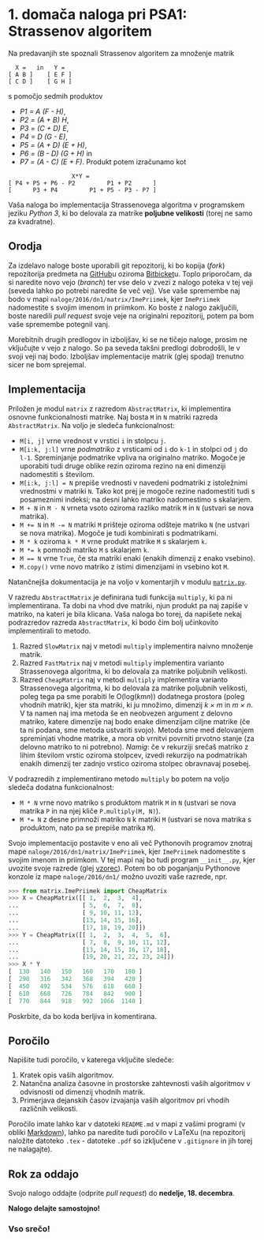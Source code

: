 # 1. domača naloga pri PSA1: Strassenov algoritem

Na predavanjih ste spoznali Strassenov algoritem za množenje matrik
```
  X =   in   Y =
[ A B ]    [ E F ]
[ C D ]    [ G H ]
```
s pomočjo sedmih produktov
* *P1 = A (F - H)*,
* *P2 = (A + B) H*,
* *P3 = (C + D) E*,
* *P4 = D (G - E)*,
* *P5 = (A + D) (E + H)*,
* *P6 = (B - D) (G + H)* in
* *P7 = (A - C) (E + F)*.
Produkt potem izračunamo kot
```
                  X*Y =
[ P4 + P5 + P6 - P2         P1 + P2      ]
[      P3 + P4         P1 + P5 - P3 - P7 ]
```
Vaša naloga bo implementacija Strassenovega algoritma v programskem jeziku *Python 3*, ki bo delovala za matrike **poljubne velikosti** (torej ne samo za kvadratne).

## Orodja

Za izdelavo naloge boste uporabili git repozitorij, ki bo kopija (*fork*) repozitorija predmeta na [GitHub](https://github.com/jaanos/PSA1)u oziroma [Bitbicket](https://bitbucket.org/jaanos/psa1)u. Toplo priporočam, da si naredite novo vejo (*branch*) ter vse delo v zvezi z nalogo poteka v tej veji (seveda lahko po potrebi naredite še več vej). Vse vaše spremembe naj bodo v mapi `naloge/2016/dn1/matrix/ImePriimek`, kjer `ImePriimek` nadomestite s svojim imenom in priimkom. Ko boste z nalogo zaključili, boste naredili *pull request* svoje veje na originalni repozitorij, potem pa bom vaše spremembe potegnil vanj.

Morebitnih drugih predlogov in izboljšav, ki se ne tičejo naloge, prosim ne vključujte v vejo z nalogo. So pa seveda takšni predlogi dobrodošli, le v svoji veji naj bodo. Izboljšav implementacije matrik (glej spodaj) trenutno sicer ne bom sprejemal.

## Implementacija

Priložen je modul `matrix` z razredom `AbstractMatrix`, ki implementira osnovne funkcionalnosti matrike. Naj bosta `M` in `N` matriki razreda `AbstractMatrix`. Na voljo je sledeča funkcionalnost:
* `M[i, j]` vrne vrednost v vrstici `i` in stolpcu `j`.
* `M[i:k, j:l]` vrne *podmatriko* z vrsticami od `i` do `k-1` in stolpci od `j` do `l-1`. Spreminjanje podmatrike vpliva na originalno matriko. Mogoče je uporabiti tudi druge oblike rezin oziroma rezino na eni dimenziji nadomestiti s številom.
* `M[i:k, j:l] = N` prepiše vrednosti v navedeni podmatriki z istoležnimi vrednostmi v matriki `N`. Tako kot prej je mogoče rezine nadomestiti tudi s posameznimi indeksi; na desni lahko matriko nadomestimo s skalarjem.
* `M + N` in `M - N` vrneta vsoto oziroma razliko matrik `M` in `N` (ustvari se nova matrika).
* `M += N` in `M -= N` matriki `M` prišteje oziroma odšteje matriko `N` (ne ustvari se nova matrika). Mogoče je tudi kombinirati s podmatrikami.
* `M * k` oziroma `k * M` vrne produkt matrike `M` s skalarjem `k`.
* `M *= k` pomnoži matriko `M` s skalarjem `k`.
* `M == N` vrne `True`, če sta matriki enaki (enakih dimenzij z enako vsebino).
* `M.copy()` vrne novo matriko z istimi dimenzijami in vsebino kot `M`.

Natančnejša dokumentacija je na voljo v komentarjih v modulu [`matrix.py`](matrix/matrix.py).

V razredu `AbstractMatrix` je definirana tudi funkcija `multiply`, ki pa ni implementirana. Ta dobi na vhod dve matriki, njun produkt pa naj zapiše v matriko, na kateri je bila klicana. Vaša naloga bo torej, da napišete nekaj podrazredov razreda `AbstractMatrix`, ki bodo čim bolj učinkovito implementirali to metodo.
1. Razred `SlowMatrix` naj v metodi `multiply` implementira naivno množenje matrik.
2. Razred `FastMatrix` naj v metodi `multiply` implementira varianto Strassenovega algoritma, ki bo delovala za matrike poljubnih velikosti.
3. Razred `CheapMatrix` naj v metodi `multiply` implementira varianto Strassenovega algoritma, ki bo delovala za matrike poljubnih velikosti, poleg tega pa sme porabiti le O(log(*kmn*)) dodatnega prostora (poleg vhodnih matrik), kjer sta matriki, ki ju množimo, dimenzij *k × m* in *m × n*. V ta namen naj ima metoda še en neobvezen argument z delovno matriko, katere dimenzije naj bodo enake dimenzijam ciljne matrike (če ta ni podana, sme metoda ustvariti svojo). Metoda sme med delovanjem spreminjati vhodne matrike, a mora ob vrnitvi povrniti prvotno stanje (za delovno matriko to ni potrebno).
*Namig*: če v rekurziji srečaš matriko z lihim številom vrstic oziroma stolpcev, izvedi rekurzijo na podmatrikah enakih dimenzij ter zadnjo vrstico oziroma stolpec obravnavaj posebej.

V podrazredih z implementirano metodo `multiply` bo potem na voljo sledeča dodatna funkcionalnost:
* `M * N` vrne novo matriko s produktom matrik `M` in `N` (ustvari se nova matrika `P` in na njej kliče `P.multiply(M, N)`).
* `M *= N` z desne primnoži matriko `N` k matriki `M` (ustvari se nova matrika s produktom, nato pa se prepiše matrika `M`).

Svojo implementacijo postavite v eno ali več Pythonovih programov znotraj mape `naloge/2016/dn1/matrix/ImePriimek`, kjer `ImePriimek` nadomestite s svojim imenom in priimkom. V tej mapi naj bo tudi program `__init__.py`, kjer uvozite svoje razrede (glej [vzorec](matrix/vzorec/__init__.py)). Potem bo ob poganjanju Pythonove konzole iz mape `naloge/2016/dn1/` možno uvoziti vaše razrede, npr.
```python
>>> from matrix.ImePriimek import CheapMatrix
>>> X = CheapMatrix([[ 1,  2,  3,  4],
...                  [ 5,  6,  7,  8],
...                  [ 9, 10, 11, 12],
...                  [13, 14, 15, 16],
...                  [17, 18, 19, 20]])
>>> Y = CheapMatrix([[ 1,  2,  3,  4,  5,  6],
...                  [ 7,  8,  9, 10, 11, 12],
...                  [13, 14, 15, 16, 17, 18],
...                  [19, 20, 21, 22, 23, 24]])
>>> X * Y
[  130   140   150   160   170   180 ]
[  290   316   342   368   394   420 ]
[  450   492   534   576   618   660 ]
[  610   668   726   784   842   900 ]
[  770   844   918   992  1066  1140 ]
```
Poskrbite, da bo koda berljiva in komentirana.

## Poročilo

Napišite tudi poročilo, v katerega vključite sledeče:
1. Kratek opis vaših algoritmov.
2. Natančna analiza časovne in prostorske zahtevnosti vaših algoritmov v odvisnosti od dimenzij vhodnih matrik.
3. Primerjava dejanskih časov izvajanja vaših algoritmov pri vhodih različnih velikosti.

Poročilo imate lahko kar v datoteki `README.md` v mapi z vašimi programi (v obliki [Markdown](https://guides.github.com/features/mastering-markdown/)), lahko pa naredite tudi poročilo v LaTeXu (na repozitorij naložite datoteko `.tex` - datoteke `.pdf` so izključene v `.gitignore` in jih torej ne nalagajte).

## Rok za oddajo

Svojo nalogo oddajte (odprite *pull request*) do **nedelje, 18. decembra**.

**Nalogo delajte samostojno!**

### Vso srečo!
